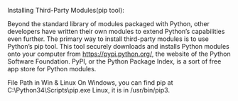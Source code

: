 Installing Third-Party Modules(pip tool):

Beyond the standard library of modules packaged with Python, other developers have written their own modules to extend Python’s capabilities even further. The primary way to install third-party modules is to use Python’s pip tool. This tool securely downloads and installs Python modules onto your computer from https://pypi.python.org/, the website of the Python Software Foundation. PyPI, or the Python Package Index, is a sort of free app store for Python modules.

File Path in Win & Linux
On Windows, you can find pip at C:\Python34\Scripts\pip.exe
Linux, it is in /usr/bin/pip3.

